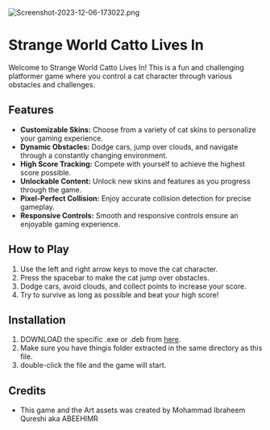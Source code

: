 ![Screenshot-2023-12-06-173022.png](https://imgur.com/LdBdHWi)
# Strange World Catto Lives In

Welcome to Strange World Catto Lives In! This is a fun and challenging platformer game where you control a cat character through various obstacles and challenges.

## Features

- **Customizable Skins:** Choose from a variety of cat skins to personalize your gaming experience.
- **Dynamic Obstacles:** Dodge cars, jump over clouds, and navigate through a constantly changing environment.
- **High Score Tracking:** Compete with yourself to achieve the highest score possible.
- **Unlockable Content:** Unlock new skins and features as you progress through the game.
- **Pixel-Perfect Collision:** Enjoy accurate collision detection for precise gameplay.
- **Responsive Controls:** Smooth and responsive controls ensure an enjoyable gaming experience.

## How to Play

1. Use the left and right arrow keys to move the cat character.
2. Press the spacebar to make the cat jump over obstacles.
3. Dodge cars, avoid clouds, and collect points to increase your score.
4. Try to survive as long as possible and beat your high score!

## Installation

1. DOWNLOAD the specific .exe or .deb from [here](https://github.com/Abeehimr/Strange-World-Catto-Lives-In/releases/tag/v1).
2. Make sure you have thingis folder extracted in the same directory as this file.
3. double-click the file and the game will start.

## Credits

- This game and the Art assets was created by Mohammad Ibraheem Qureshi aka ABEEHIMR
